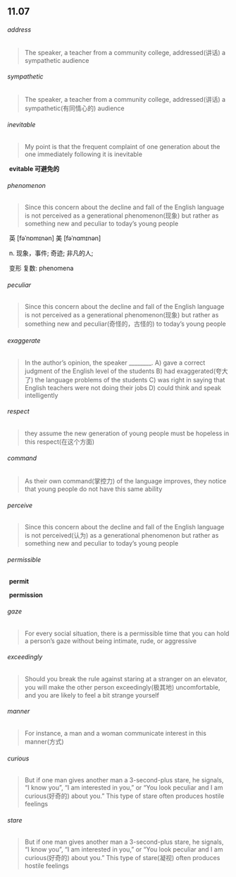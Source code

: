 ## 11.07

###### address

> The speaker, a teacher from a community college, addressed(讲话) a sympathetic audience

###### sympathetic

> The speaker, a teacher from a community college, addressed(讲话) a sympathetic(有同情心的) audience

###### inevitable

> My point is that the frequent complaint of one generation about the one immediately following it is inevitable

​	**evitable 可避免的**

###### phenomenon

> Since this concern about the decline and fall of the English language is not perceived as a generational phenomenon(现象) but rather as something new and peculiar to today’s young people

​	英 [fəˈnɒmɪnən]   美 [fəˈnɑmɪnən]  

​	n.  现象，事件; 奇迹; 非凡的人;

​	变形 复数: phenomena

###### peculiar

> Since this concern about the decline and fall of the English language is not perceived as a generational phenomenon(现象) but rather as something new and peculiar(奇怪的，古怪的) to today’s young people

###### exaggerate

>  In the author’s opinion, the speaker ________.
> 	A) gave a correct judgment of the English level of the students
> 	B) had exaggerated(夸大了) the language problems of the students
> 	C) was right in saying that English teachers were not doing their jobs
> 	D) could think and speak intelligently

######  respect

> they assume the new generation of young people must be hopeless in this respect(在这个方面)

###### command

> As their own command(掌控力) of the language improves, they notice that young people do not have this same ability

###### perceive

> Since this concern about the decline and fall of the English language is not perceived(认为) as a generational phenomenon but rather as something new and peculiar to today’s young people



###### permissible

​	**permit**

​	**permission**



###### gaze

> For every social situation, there is a permissible time that you can hold a person’s gaze without being intimate, rude, or aggressive

###### exceedingly

> Should you break the rule against staring at a stranger on an elevator, you will make the other person exceedingly(极其地) uncomfortable, and you are likely to feel a bit strange yourself

###### manner

> For instance, a man and a woman communicate interest in this manner(方式)

###### curious

> But if one man gives another man a 3-second-plus stare, he signals, “I know you”, “I am interested in you,” or “You look peculiar and I am curious(好奇的) about you.” This type of stare often produces hostile feelings

###### stare

> But if one man gives another man a 3-second-plus stare, he signals, “I know you”, “I am interested in you,” or “You look peculiar and I am curious(好奇的) about you.” This type of stare(凝视) often produces hostile feelings





